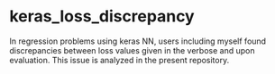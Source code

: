 # keras_loss_discrepancy
In regression problems using keras NN, users including myself found discrepancies between loss values given in the verbose and upon evaluation. This issue is analyzed in the present repository.
